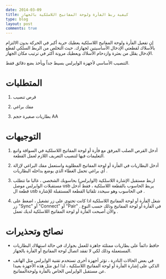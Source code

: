 ```yaml
---
date: 2014-03-09
title: كيفية ربط الفأرة ولوحة المفاتيح اللاسلكية بالجهاز
type: blog
layout: post
comments: true
---
```


إن تفعيل الفأرة ولوحة المفاتيح اللاسلكية يعطيك حرية أكبر في الحركة بدون الالتزام بالأسلاك لقطعتي الإدخال الأساسيتين لجهازك. حيث التخلص من الربط السلكي لقطع الإدخال يقلل من بعثرة وازدحام الأسلاك ويعطيك مرونة أكثر في ترتيب مكان الجهاز.

التنصيب الأساسي لأجهزة الوايرلس بسيط جداً ويأخذ بضع دقائق فقط.

# المتطلبات 

1. قرص تنصيب

2. مفك براغي

3. بطاريات صغيرة حجم AA

# التوجيهات 

1. أدخل القرص الصلب المرفق مع فأرة أو لوحة المفاتيح اللاسلكية في السواقة واتبع التعليمات فيها لتنصيب التعريف اللازم لعمل القطعة.

2. أدخل البطاريات في الفأرة أو لوحة المفاتيح المطلوبة واستعمل مفك البراغي لإزالة أي براغي تحمل الغطاء الذي يوضع بداخله البطاريات .

3. اربط مستقبل الإشارة اللاسلكية (الوايرلس) بحاسوبك الشخصي ، غالبا ما تتطلب مستقبلات الوايرلس موصل usb يربط الحاسوب بالقطعة اللاسلكية ، فقط أدخل قطعة ال usb في الحاسوب وهو سيحدد تلقائيا القطعة المستقبلة للإشارة .

4. شغل الفأرة أو لوحة المفاتيح اللاسلكية اذا كانت تحتوي على زر تشغيل ، اضغط على زر "Sync" أو "Connect"  أو "Pair" في الفأرة أو لوحة المفاتيح وذلك حسب النوع . والآن أصبحت الفأرة أو لوحة المفاتيح اللاسلكية لديك تعمل .

# نصائح وتحذيرات

* حافظ دائماً على بطاريات ممتلئة جاهزة للعمل بجوارك في حالة استهلاك البطاريات المستعملة  وذلك لكي لا تفقد اتصال لوحة المفاتيح أو الفأرة بالجهاز.

* في بعض الحالات النادرة ، تؤثر أجهزة أخرى تستخدم تقنية الوايرلس مثل الهاتف الذكي على إشارة الفأرة أو لوحة المفاتيح اللاسلكية ، لذا ابق مثل هذه الأجهزة بعيدا عن مستقبل الوايرلس الخاص بالفأرة ولوحةالمفاتيح.
